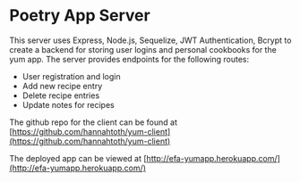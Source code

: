 # Poetry App Server

This server uses Express, Node.js, Sequelize, JWT Authentication, Bcrypt to create a backend for storing user logins and personal cookbooks for the yum app.  The server provides endpoints for the following routes:
- User registration and login
- Add new recipe entry
- Delete recipe entries 
- Update notes for recipes

The github repo for the client can be found at [https://github.com/hannahtoth/yum-client](https://github.com/hannahtoth/yum-client)

The deployed app can be viewed at [http://efa-yumapp.herokuapp.com/](http://efa-yumapp.herokuapp.com/)